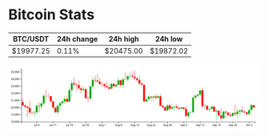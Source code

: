 # Bitcoin Stats

BTC/USDT|24h change|24h high|24h low|
|---|---|---|---|
|$19977.25|0.11%|$20475.00|$19872.02|

<img src="./chart.svg">
